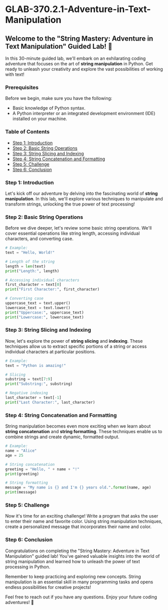 # GLAB-370.2.1-Adventure-in-Text-Manipulation

## Welcome to the "String Mastery: Adventure in Text Manipulation" Guided Lab! 🚀

In this 30-minute guided lab, we'll embark on an exhilarating coding adventure that focuses on the art of **string manipulation** in Python. Get ready to unleash your creativity and explore the vast possibilities of working with text!

### Prerequisites

Before we begin, make sure you have the following:

- Basic knowledge of Python syntax.
- A Python interpreter or an integrated development environment (IDE) installed on your machine.

### Table of Contents

- [Step 1: Introduction](#step-1-introduction)
- [Step 2: Basic String Operations](#step-2-basic-string-operations)
- [Step 3: String Slicing and Indexing](#step-3-string-slicing-and-indexing)
- [Step 4: String Concatenation and Formatting](#step-4-string-concatenation-and-formatting)
- [Step 5: Challenge](#step-5-challenge)
- [Step 6: Conclusion](#step-6-conclusion)

### Step 1: Introduction

Let's kick off our adventure by delving into the fascinating world of **string manipulation**. In this lab, we'll explore various techniques to manipulate and transform strings, unlocking the true power of text processing!

### Step 2: Basic String Operations

Before we dive deeper, let's review some basic string operations. We'll cover essential operations like string length, accessing individual characters, and converting case.

```python
# Example:
text = "Hello, World!"

# Length of the string
length = len(text)
print("Length:", length)

# Accessing individual characters
first_character = text[0]
print("First Character:", first_character)

# Converting case
uppercase_text = text.upper()
lowercase_text = text.lower()
print("Uppercase:", uppercase_text)
print("Lowercase:", lowercase_text)
```

### Step 3: String Slicing and Indexing

Now, let's explore the power of **string slicing** and **indexing**. These techniques allow us to extract specific portions of a string or access individual characters at particular positions.

```python
# Example:
text = "Python is amazing!"

# Slicing
substring = text[7:9]
print("Substring:", substring)

# Negative indexing
last_character = text[-1]
print("Last Character:", last_character)
```

### Step 4: String Concatenation and Formatting

String manipulation becomes even more exciting when we learn about **string concatenation** and **string formatting**. These techniques enable us to combine strings and create dynamic, formatted output.

```python
# Example:
name = "Alice"
age = 25

# String concatenation
greeting = "Hello, " + name + "!"
print(greeting)

# String formatting
message = "My name is {} and I'm {} years old.".format(name, age)
print(message)
```

### Step 5: Challenge

Now it's time for an exciting challenge! Write a program that asks the user to enter their name and favorite color. Using string manipulation techniques, create a personalized message that incorporates their name and color.

### Step 6: Conclusion

Congratulations on completing the "String Mastery: Adventure in Text Manipulation" guided lab! You've gained valuable insights into the world of string manipulation and learned how to unleash the power of text processing in Python.

Remember to keep practicing and exploring new concepts. String manipulation is an essential skill in many programming tasks and opens endless possibilities for creative projects!

Feel free to reach out if you have any questions. Enjoy your future coding adventures! 🎉
